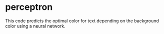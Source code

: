 # perceptron

This code predicts the optimal color for text depending on the background color using a neural network.